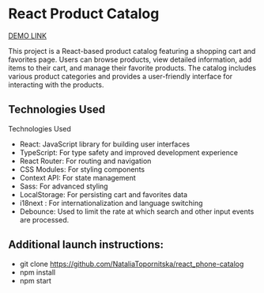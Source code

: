 # React Product Catalog

 [DEMO LINK](https://nataliatopornitska.github.io/react_phone-catalog/)

This project is a React-based product catalog featuring a shopping cart and favorites page. Users can browse products, view detailed information, add items to their cart, and manage their favorite products. The catalog includes various product categories and provides a user-friendly interface for interacting with the products.


## Technologies Used

Technologies Used

- React: JavaScript library for building user interfaces
- TypeScript: For type safety and improved development experience
- React Router: For routing and navigation
- CSS Modules: For styling components
- Context API: For state management
- Sass: For advanced styling
- LocalStorage: For persisting cart and favorites data
- i18next : For internationalization and language switching
- Debounce: Used to limit the rate at which search and other input events are processed.

## Additional launch instructions:

- git clone https://github.com/NataliaTopornitska/react_phone-catalog
- npm install
- npm start
